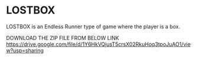# LOSTBOX
LOSTBOX is an Endless Runner type of game where the player is a box.

DOWNLOAD THE ZIP FILE FROM  BELOW LINK
https://drive.google.com/file/d/1Y6HkVQjusT5crsX02RkuHoq3tpoJuAO1/view?usp=sharing
